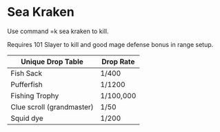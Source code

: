 # Sea Kraken

Use command =k sea kraken to kill.

Requires 101 Slayer to kill and good mage defense bonus in range setup.



| Unique Drop Table         | Drop Rate |
| ------------------------- | --------- |
| Fish Sack                 | 1/400     |
| Pufferfish                | 1/1200    |
| Fishing Trophy            | 1/100,000 |
| Clue scroll (grandmaster) | 1/50      |
| Squid dye                 | 1/200     |




